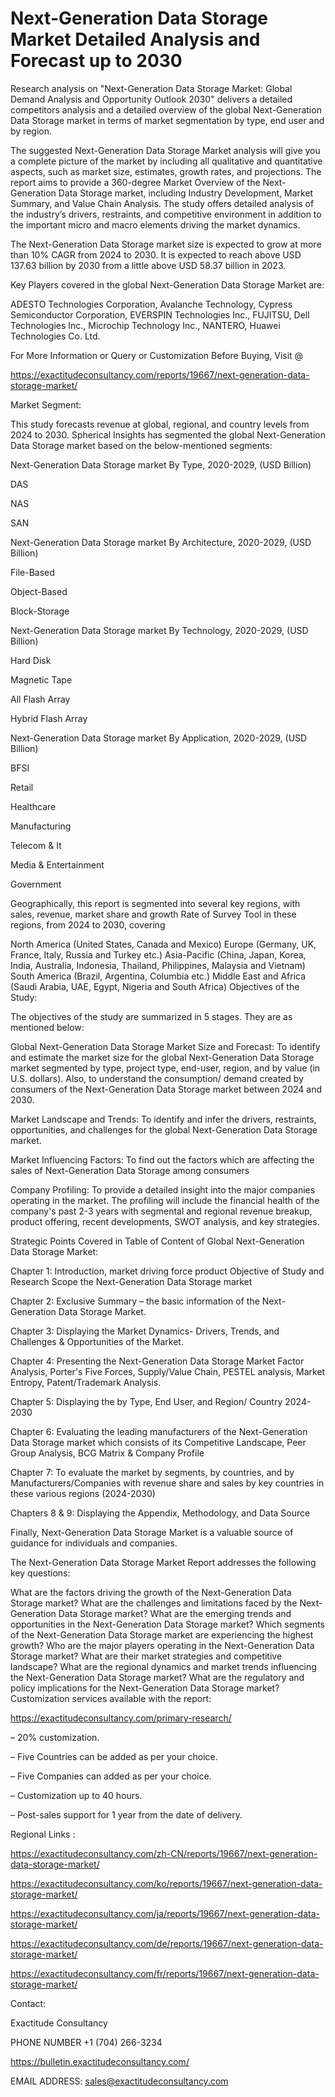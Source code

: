 # Next-Generation Data Storage Market Detailed Analysis and Forecast up to 2030

Research analysis on "Next-Generation Data Storage Market: Global Demand Analysis and Opportunity Outlook 2030" delivers a detailed competitors analysis and a detailed overview of the global Next-Generation Data Storage market in terms of market segmentation by type, end user and by region.

The suggested Next-Generation Data Storage Market analysis will give you a complete picture of the market by including all qualitative and quantitative aspects, such as market size, estimates, growth rates, and projections. The report aims to provide a 360-degree Market Overview of the Next-Generation Data Storage market, including Industry Development, Market Summary, and Value Chain Analysis. The study offers detailed analysis of the industry’s drivers, restraints, and competitive environment in addition to the important micro and macro elements driving the market dynamics.

The Next-Generation Data Storage market size is expected to grow at more than 10% CAGR from 2024 to 2030. It is expected to reach above USD 137.63 billion by 2030 from a little above USD 58.37 billion in 2023.

Key Players covered in the global Next-Generation Data Storage Market are:

ADESTO Technologies Corporation, Avalanche Technology, Cypress Semiconductor Corporation, EVERSPIN Technologies Inc., FUJITSU, Dell Technologies Inc., Microchip Technology Inc., NANTERO, Huawei Technologies Co. Ltd.

For More Information or Query or Customization Before Buying, Visit @

https://exactitudeconsultancy.com/reports/19667/next-generation-data-storage-market/

Market Segment:

This study forecasts revenue at global, regional, and country levels from 2024 to 2030. Spherical Insights has segmented the global Next-Generation Data Storage market based on the below-mentioned segments:

Next-Generation Data Storage market By Type, 2020-2029, (USD Billion)

DAS

NAS

SAN

Next-Generation Data Storage market By Architecture, 2020-2029, (USD Billion)

File-Based

Object-Based

Block-Storage

Next-Generation Data Storage market By Technology, 2020-2029, (USD Billion)

Hard Disk

Magnetic Tape

All Flash Array

Hybrid Flash Array

Next-Generation Data Storage market By Application, 2020-2029, (USD Billion)

BFSI

Retail

Healthcare

Manufacturing

Telecom & It

Media & Entertainment

Government

Geographically, this report is segmented into several key regions, with sales, revenue, market share and growth Rate of Survey Tool in these regions, from 2024 to 2030, covering

North America (United States, Canada and Mexico)
Europe (Germany, UK, France, Italy, Russia and Turkey etc.)
Asia-Pacific (China, Japan, Korea, India, Australia, Indonesia, Thailand, Philippines, Malaysia and Vietnam)
South America (Brazil, Argentina, Columbia etc.)
Middle East and Africa (Saudi Arabia, UAE, Egypt, Nigeria and South Africa)
Objectives of the Study:

The objectives of the study are summarized in 5 stages. They are as mentioned below:

Global Next-Generation Data Storage Market Size and Forecast: To identify and estimate the market size for the global Next-Generation Data Storage market segmented by type, project type, end-user, region, and by value (in U.S. dollars). Also, to understand the consumption/ demand created by consumers of the Next-Generation Data Storage market between 2024 and 2030.

Market Landscape and Trends: To identify and infer the drivers, restraints, opportunities, and challenges for the global Next-Generation Data Storage market.

Market Influencing Factors: To find out the factors which are affecting the sales of Next-Generation Data Storage among consumers

Company Profiling: To provide a detailed insight into the major companies operating in the market. The profiling will include the financial health of the company's past 2-3 years with segmental and regional revenue breakup, product offering, recent developments, SWOT analysis, and key strategies.

Strategic Points Covered in Table of Content of Global Next-Generation Data Storage Market:

Chapter 1: Introduction, market driving force product Objective of Study and Research Scope the Next-Generation Data Storage market

Chapter 2: Exclusive Summary – the basic information of the Next-Generation Data Storage Market.

Chapter 3: Displaying the Market Dynamics- Drivers, Trends, and Challenges & Opportunities of the Market.

Chapter 4: Presenting the Next-Generation Data Storage Market Factor Analysis, Porter's Five Forces, Supply/Value Chain, PESTEL analysis, Market Entropy, Patent/Trademark Analysis.

Chapter 5: Displaying the by Type, End User, and Region/ Country 2024-2030

Chapter 6: Evaluating the leading manufacturers of the Next-Generation Data Storage market which consists of its Competitive Landscape, Peer Group Analysis, BCG Matrix & Company Profile

Chapter 7: To evaluate the market by segments, by countries, and by Manufacturers/Companies with revenue share and sales by key countries in these various regions (2024-2030)

Chapters 8 & 9: Displaying the Appendix, Methodology, and Data Source

Finally, Next-Generation Data Storage Market is a valuable source of guidance for individuals and companies.

The Next-Generation Data Storage Market Report addresses the following key questions:

What are the factors driving the growth of the Next-Generation Data Storage market?
What are the challenges and limitations faced by the Next-Generation Data Storage market?
What are the emerging trends and opportunities in the Next-Generation Data Storage market?
Which segments of the Next-Generation Data Storage market are experiencing the highest growth?
Who are the major players operating in the Next-Generation Data Storage market?
What are their market strategies and competitive landscape?
What are the regional dynamics and market trends influencing the Next-Generation Data Storage market?
What are the regulatory and policy implications for the Next-Generation Data Storage market?
Customization services available with the report:

https://exactitudeconsultancy.com/primary-research/

– 20% customization.

– Five Countries can be added as per your choice.

– Five Companies can added as per your choice.

– Customization up to 40 hours.

– Post-sales support for 1 year from the date of delivery.

Regional Links :

https://exactitudeconsultancy.com/zh-CN/reports/19667/next-generation-data-storage-market/

https://exactitudeconsultancy.com/ko/reports/19667/next-generation-data-storage-market/

https://exactitudeconsultancy.com/ja/reports/19667/next-generation-data-storage-market/

https://exactitudeconsultancy.com/de/reports/19667/next-generation-data-storage-market/

https://exactitudeconsultancy.com/fr/reports/19667/next-generation-data-storage-market/

Contact:

Exactitude Consultancy

PHONE NUMBER +1 (704) 266-3234

https://bulletin.exactitudeconsultancy.com/

EMAIL ADDRESS: sales@exactitudeconsultancy.com
